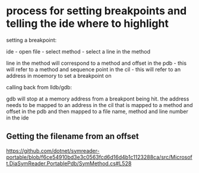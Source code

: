# process for setting breakpoints and telling the ide where to highlight

setting a breakpoint:

ide - open file - select method - select a line in the method

line in the method will correspond to a method and offset in the pdb - this will refer to a method and sequence point in the cil - this will refer to an address in moemory to set a breakpoint on


calling back from lldb/gdb:

gdb will stop at a memory address from a breakpont being hit. the address needs to be mapped to an address in the cil that is mapped to a method and offset in the pdb and then mapped to a file name, method and line number in the ide


## Getting the filename from an offset

https://github.com/dotnet/symreader-portable/blob/f6ce54910bd3e3c0563fcd6d16d4b1c1123288ca/src/Microsoft.DiaSymReader.PortablePdb/SymMethod.cs#L528
